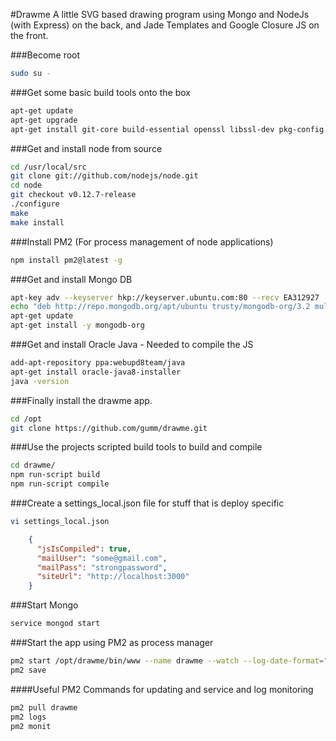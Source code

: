 #Drawme
A little SVG based drawing program using Mongo and NodeJs (with Express) on the
back, and Jade Templates and Google Closure JS on the front.

###Become root
```bash
sudo su -
```

###Get some basic build tools onto the box
```bash
apt-get update
apt-get upgrade
apt-get install git-core build-essential openssl libssl-dev pkg-config figlet python-setuptools
```

###Get and install node from source
```bash
cd /usr/local/src
git clone git://github.com/nodejs/node.git 
cd node
git checkout v0.12.7-release
./configure
make
make install
```

###Install PM2 (For process management of node applications)
```bash
npm install pm2@latest -g
```

###Get and install Mongo DB
```bash
apt-key adv --keyserver hkp://keyserver.ubuntu.com:80 --recv EA312927
echo "deb http://repo.mongodb.org/apt/ubuntu trusty/mongodb-org/3.2 multiverse" | sudo tee /etc/apt/sources.list.d/mongodb-org-3.2.list
apt-get update
apt-get install -y mongodb-org
```

###Get and install Oracle Java - Needed to compile the JS
```bash
add-apt-repository ppa:webupd8team/java
apt-get install oracle-java8-installer
java -version
```

###Finally install the drawme app.
```bash
cd /opt
git clone https://github.com/gumm/drawme.git
```


###Use the projects scripted build tools to build and compile
```bash
cd drawme/
npm run-script build
npm run-script compile
```

###Create a settings_local.json file for stuff that is deploy specific
```bash
vi settings_local.json
```
```json
    {
      "jsIsCompiled": true,
      "mailUser": "some@gmail.com",
      "mailPass": "strongpassword",
      "siteUrl": "http://localhost:3000"
    }
```    

###Start Mongo
```bash
service mongod start
```

###Start the app using PM2 as process manager
```bash
pm2 start /opt/drawme/bin/www --name drawme --watch --log-date-format="YYYY-MM-DD HH:mm:ss.SSS" --max-memory-restart 200M
pm2 save
```

####Useful PM2 Commands for updating and service and log monitoring
```bash
pm2 pull drawme
pm2 logs
pm2 monit
```


